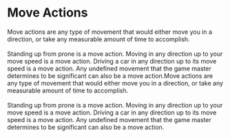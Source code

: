 # Move Actions

Move actions are any type of movement that would either move you in a direction, or take any measurable amount of time to accomplish.\
\
Standing up from prone is a move action. Moving in any direction up to your move speed is a move action. Driving a car in any direction up to its move speed is a move action. Any undefined movement that the game master determines to be significant can also be a move action.Move actions are any type of movement that would either move you in a direction, or take any measurable amount of time to accomplish.\
\
Standing up from prone is a move action. Moving in any direction up to your move speed is a move action. Driving a car in any direction up to its move speed is a move action. Any undefined movement that the game master determines to be significant can also be a move action.
